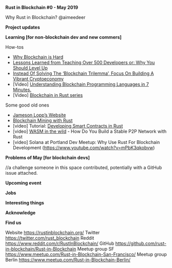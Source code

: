 **Rust in Blockchain #0 - May 2019**


Why Rust in Blockchain? @aimeedeer


**Project updates** 



**Learning [for non-blockchain dev and new commers]**

How-tos  

- [Why Blockchain is Hard](https://medium.com/@jimmysong/why-blockchain-is-hard-60416ea4c5c)
- [Lessons Learned from Teaching Over 500 Developers or: Why You Should Level Up](https://medium.com/@jimmysong/lessons-learned-from-teaching-over-500-developers-or-why-you-should-level-up-ad0e48bce067)
- [Instead Of Solving The ‘Blockchain Trilemma’, Focus On Building A Vibrant Cryptoeconomy](https://medium.com/@kevinmobrien1/instead-of-solving-the-blockchain-trilemma-focus-on-building-a-vibrant-cryptoeconomy-7064acb41a26)
- [Video] [Understanding Blockchain Programming Languages in 7 Minutes.](https://www.youtube.com/watch?v=HAOeR9Xh--A)
- [Video] [Blockchain in Rust series](https://www.youtube.com/watch?v=vJdT05zl6jk&list=PL1rXPCvogp_SsWBI_JpXFypBDhbgXVrSE)

Some good old ones
- [Jameson Lopp’s Website](https://www.lopp.net/articles.html)
- [Blockchain Mining with Rust](https://www.innoq.com/en/blog/blockchain-mining-with-rust/) 
- [video] Tutorial: [Developing Smart Contracts in Rust ](https://www.youtube.com/watch?v=KqowajMbl7U)
- [video] [WASM in the wild](https://media.ccc.de/v/rustcologne.2018.11.wasm-in-the-wild) - How Do You Build a Stable P2P Network with Rust 
- [video] Solana at Portland Dev Meetup: Why Use Rust For Blockchain Development (https://www.youtube.com/watch?v=mPbK3qkobvw)

**Problems of May [for blockchain devs]**

//a challenge someone in this space contributed, potentially with a GitHub issue attached.

**Upcoming event**



**Jobs**



**Interesting things**



**Acknowledge**



**Find us**

Website https://rustinblockchain.org/
Twitter https://twitter.com/rust_blockchain
Reddit https://www.reddit.com/r/RustInBlockchain/
GitHub https://github.com/rust-in-blockchain/Rust-in-Blockchain
Meetup group SF https://www.meetup.com/Rust-in-Blockchain-San-Francisco/
Meetup group Berlin https://www.meetup.com/Rust-in-Blockchain-Berlin/
